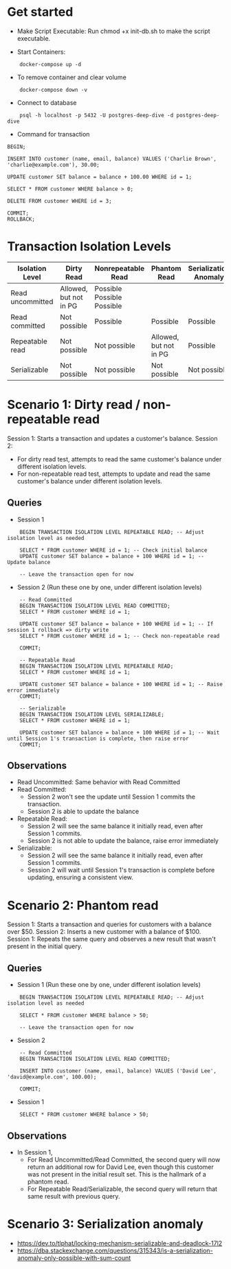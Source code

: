 # Get started

- Make Script Executable: Run chmod +x init-db.sh to make the script executable.

- Start Containers:

```
    docker-compose up -d
```

- To remove container and clear volume

```
    docker-compose down -v
```

- Connect to database

```
    psql -h localhost -p 5432 -U postgres-deep-dive -d postgres-deep-dive
```

- Command for transaction

```
BEGIN;

INSERT INTO customer (name, email, balance) VALUES ('Charlie Brown', 'charlie@example.com'), 30.00;

UPDATE customer SET balance = balance + 100.00 WHERE id = 1;

SELECT * FROM customer WHERE balance > 0;

DELETE FROM customer WHERE id = 3;

COMMIT;
ROLLBACK;
```

# Transaction Isolation Levels

| Isolation Level  | Dirty Read             | Nonrepeatable Read         | Phantom Read           | Serialization Anomaly |
| ---------------- | ---------------------- | -------------------------- | ---------------------- | --------------------- |
| Read uncommitted | Allowed, but not in PG | Possible Possible Possible |
| Read committed   | Not possible           | Possible                   | Possible               | Possible              |
| Repeatable read  | Not possible           | Not possible               | Allowed, but not in PG | Possible              |
| Serializable     | Not possible           | Not possible               | Not possible           | Not possible          |

# Scenario 1: Dirty read / non-repeatable read

Session 1: Starts a transaction and updates a customer's balance.
Session 2:

- For dirty read test, attempts to read the same customer's balance under different isolation levels.
- For non-repeatable read test, attempts to update and read the same customer's balance under different isolation levels.

## Queries

- Session 1

```
    BEGIN TRANSACTION ISOLATION LEVEL REPEATABLE READ; -- Adjust isolation level as needed

    SELECT * FROM customer WHERE id = 1; -- Check initial balance
    UPDATE customer SET balance = balance + 100 WHERE id = 1; -- Update balance

    -- Leave the transaction open for now
```

- Session 2 (Run these one by one, under different isolation levels)

```
    -- Read Committed
    BEGIN TRANSACTION ISOLATION LEVEL READ COMMITTED;
    SELECT * FROM customer WHERE id = 1;

    UPDATE customer SET balance = balance + 100 WHERE id = 1; -- If session 1 rollback => dirty write
    SELECT * FROM customer WHERE id = 1; -- Check non-repeatable read

    COMMIT;
```

```
    -- Repeatable Read
    BEGIN TRANSACTION ISOLATION LEVEL REPEATABLE READ;
    SELECT * FROM customer WHERE id = 1;

    UPDATE customer SET balance = balance + 100 WHERE id = 1; -- Raise error immediately
    COMMIT;
```

```
    -- Serializable
    BEGIN TRANSACTION ISOLATION LEVEL SERIALIZABLE;
    SELECT * FROM customer WHERE id = 1;

    UPDATE customer SET balance = balance + 100 WHERE id = 1; -- Wait until Session 1's transaction is complete, then raise error
    COMMIT;
```

## Observations

- Read Uncommitted: Same behavior with Read Committed
- Read Committed:
  - Session 2 won't see the update until Session 1 commits the transaction.
  - Session 2 is able to update the balance
- Repeatable Read:
  - Session 2 will see the same balance it initially read, even after Session 1 commits.
  - Session 2 is not able to update the balance, raise error immediately
- Serializable:
  - Session 2 will see the same balance it initially read, even after Session 1 commits.
  - Session 2 will wait until Session 1's transaction is complete before updating, ensuring a consistent view.

# Scenario 2: Phantom read

Session 1: Starts a transaction and queries for customers with a balance over $50.
Session 2: Inserts a new customer with a balance of $100.
Session 1: Repeats the same query and observes a new result that wasn't present in the initial query.

## Queries

- Session 1 (Run these one by one, under different isolation levels)

```
    BEGIN TRANSACTION ISOLATION LEVEL REPEATABLE READ; -- Adjust isolation level as needed

    SELECT * FROM customer WHERE balance > 50;

    -- Leave the transaction open for now
```

- Session 2

```
    -- Read Committed
    BEGIN TRANSACTION ISOLATION LEVEL READ COMMITTED;

    INSERT INTO customer (name, email, balance) VALUES ('David Lee', 'david@example.com', 100.00);

    COMMIT;
```

- Session 1

```
    SELECT * FROM customer WHERE balance > 50;
```

## Observations

- In Session 1,
  - For Read Uncommitted/Read Committed, the second query will now return an additional row for David Lee, even though this customer was not present in the initial result set. This is the hallmark of a phantom read.
  - For Repeatable Read/Serializable, the second query will return that same result with previous query.

# Scenario 3: Serialization anomaly

- https://dev.to/tlphat/locking-mechanism-serializable-and-deadlock-17l2
- https://dba.stackexchange.com/questions/315343/is-a-serialization-anomaly-only-possible-with-sum-count
